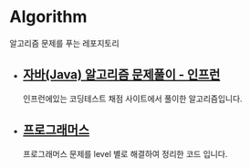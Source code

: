 # Algorithm

알고리즘 문제를 푸는 레포지토리

- ## [자바(Java) 알고리즘 문제풀이 - 인프런](src/com/company/inflearn/인프런.md)
    인프런에있는 코딩테스트 채점 사이트에서 풀이한 알고리즘입니다.
  
- ## [프로그래머스](src/com/company/programmers/프로그래머스.md)
    프로그래머스 문제를 level 별로 해결하여 정리한 코드 입니다. 